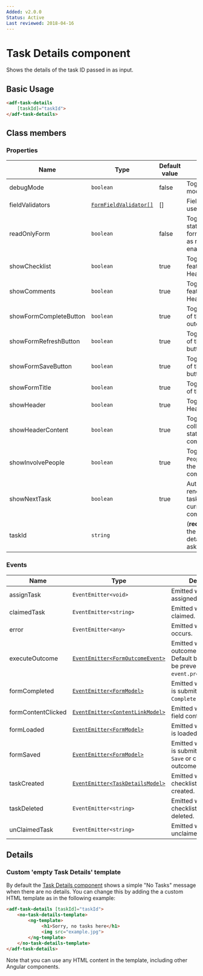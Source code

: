 ```yaml
---
Added: v2.0.0
Status: Active
Last reviewed: 2018-04-16
---
```


# Task Details component

Shows the details of the task ID passed in as input.

## Basic Usage

```html
<adf-task-details 
    [taskId]="taskId">
</adf-task-details>
```

## Class members

### Properties

| Name | Type | Default value | Description |
| -- | -- | -- | -- |
| debugMode | `boolean` | false | Toggles debug mode. |
| fieldValidators | [`FormFieldValidator[]`](../../lib/core/form/components/widgets/core/form-field-validator.ts) |  \[] | Field validators for use with the form. |
| readOnlyForm | `boolean` | false | Toggles read-only state of the form. All form widgets render as read-only if enabled. |
| showChecklist | `boolean` | true | Toggles `Checklist` feature for the Header component. |
| showComments | `boolean` | true | Toggles `Comments` feature for the Header component. |
| showFormCompleteButton | `boolean` | true | Toggles rendering of the `Complete` outcome button. |
| showFormRefreshButton | `boolean` | true | Toggles rendering of the `Refresh` button. |
| showFormSaveButton | `boolean` | true | Toggles rendering of the `Save` outcome button. |
| showFormTitle | `boolean` | true | Toggles rendering of the form title. |
| showHeader | `boolean` | true | Toggles task details Header component. |
| showHeaderContent | `boolean` | true | Toggles collapsed/expanded state of the Header component. |
| showInvolvePeople | `boolean` | true | Toggles `Involve People` feature for the Header component. |
| showNextTask | `boolean` | true | Automatically renders the next task when the current one is completed. |
| taskId | `string` |  | (**required**) The id of the task whose details we are asking for. |

### Events

| Name | Type | Description |
| -- | -- | -- |
| assignTask | `EventEmitter<void>` | Emitted when a task is assigned. |
| claimedTask | `EventEmitter<string>` | Emitted when a task is claimed. |
| error | `EventEmitter<any>` | Emitted when an error occurs. |
| executeOutcome | [`EventEmitter<FormOutcomeEvent>`](../../lib/core/form/components/widgets/core/form-outcome-event.model.ts) | Emitted when any outcome is executed. Default behaviour can be prevented via `event.preventDefault()`. |
| formCompleted | [`EventEmitter<FormModel>`](../../lib/core/form/components/widgets/core/form.model.ts) | Emitted when the form is submitted with the `Complete` outcome. |
| formContentClicked | [`EventEmitter<ContentLinkModel>`](../../lib/core/form/components/widgets/core/content-link.model.ts) | Emitted when the form field content is clicked. |
| formLoaded | [`EventEmitter<FormModel>`](../../lib/core/form/components/widgets/core/form.model.ts) | Emitted when the form is loaded or reloaded. |
| formSaved | [`EventEmitter<FormModel>`](../../lib/core/form/components/widgets/core/form.model.ts) | Emitted when the form is submitted with the `Save` or custom outcomes. |
| taskCreated | [`EventEmitter<TaskDetailsModel>`](../process-services/task-details.model.md) | Emitted when a checklist task is created. |
| taskDeleted | `EventEmitter<string>` | Emitted when a checklist task is deleted. |
| unClaimedTask | `EventEmitter<string>` | Emitted when a task is unclaimed. |

## Details

### Custom 'empty Task Details' template

By default the [Task Details component](../process-services/task-details.component.md) shows a simple "No Tasks"  message when there are
no details. You can change this by adding the a custom HTML template as in the following
example:

```html
<adf-task-details [taskId]="taskId">
    <no-task-details-template>
        <ng-template>
             <h1>Sorry, no tasks here</h1>
             <img src="example.jpg">
        </ng-template>
    </no-task-details-template>
</adf-task-details>    
```

Note that you can use any HTML content in the template, including other Angular components.
